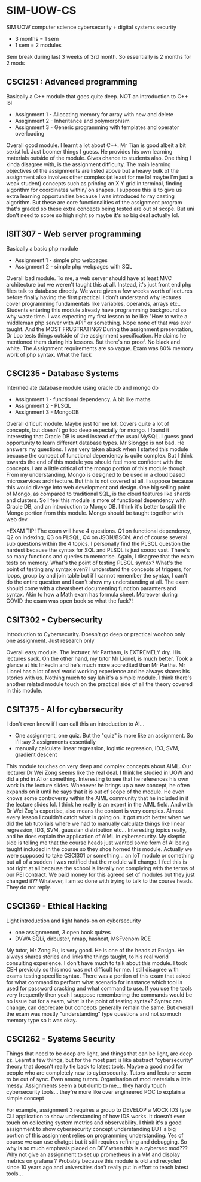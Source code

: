 # SIM-UOW-CS
SIM UOW computer science cybersecurity + digital systems security

* 3 months = 1 sem
* 1 sem = 2 modules

Sem break during last 3 weeks of 3rd month. So essentially is 2 months for 2 mods



## CSCI251 : Advanced programming
Basically a C++ module that goes quite deep. NOT an introduction to C++ lol
- Assignment 1 - Allocating memory for array with new and delete
- Assginment 2 - Inheritance and polymorphism
- Assignment 3 - Generic programming with templates and operator overloading

Overall good module. I learnt a lot about C++. Mr Tian is good albeit a bit sexist lol. Just boomer things I guess. He provides his own learning materials outside of the module. Gives chance to students also. One thing I kinda disagree with, is the assignment difficulty. The main learning objectives of the assignments are listed above but a heavy bulk of the assignment also involves other complex (at least for me lol maybe I'm just a weak student) concepts such as printing an X Y grid in terminal, finding algorithm for coordinates within/ on shapes. I suppose this is to give us extra learning opportunities because I was introduced to ray casting algorithm. But these are core functionalities of the assignment program that's graded so these extra concepts being tested are out of scope. But uni don't need to score so high right so maybe it's no big deal actually lol.


## ISIT307 - Web server programming
Basically a basic php module
- Assignment 1 - simple php webpages
- Assignment 2 - simple php webpages with SQL

Overall bad module. To me, a web server should have at least MVC architecture but we weren't taught this at all. Instead, it's just front end php files talk to database directly. We were given a few weeks worth of lectures before finally having the first practical. I don't understand why lectures cover programming fundamentals like variables, operands, arrays etc.. Students entering this module already have programming background so why waste time. I was expecting my first lesson to be like "How to write a middleman php server with API" or something. Nope none of that was ever taught. And the MOST FRUSTRATING? During the assignment presentation, Dr Loo tests things outside of the assignment specification. He claims he mentioned them during his lessons. But there's no proof. No black and white. The Assignment requirements are so vague.
Exam was 80% memory work of php syntax. What the fuck


## CSCI235 - Database Systems
Intermediate database module using oracle db and mongo db
- Assignment 1 - functional dependency. A bit like maths
- Assignment 2 - PLSQL
- Assignment 3 - MongoDB

Overall dificult module. Maybe just for me lol. Covers quite a lot of concepts, but doesn't go too deep especially for mongo. I found it interesting that Oracle DB is used instead of the usual MySQL. I guess good opportunity to learn different database types. Mr Sionggo is not bad. He answers my questions. I was very taken aback when I started this module because the concept of functional dependency is quite complex. But I think towards the end of this module you should feel more confident with the concepts. I am a little critical of the mongo portion of this module though. From my understanding, Mongo is designed to be used in a cloud based microservices architecture. But this is not covered at all. I suppose because this would diverge into web development and design. One big selling point of Mongo, as compared to traditional SQL, is the cloud features like shards and clusters. So I feel this module is more of functional dependency with Oracle DB, and an introduction to Mongo DB. I think it's better to split the Mongo portion from this module. Mongo should be taught together with web dev. 

*EXAM TIP! The exam will have 4 questions. Q1 on functional dependency, Q2 on indexing, Q3 on PLSQL, Q4 on JSON/BSON. And of course several sub questions within the 4 topics. I personally find the PLSQL question the hardest because the syntax for SQL and PLSQL is just soooo vast. There's so many functions and queries to memorise. Again, I disagree that the exam tests on memory. What's the point of testing PLSQL syntax? What's the point of testing any syntax even? I understand the concepts of triggers, for loops, group by and join table but if I cannot remember the syntax, I can't do the entire question and I can't show my understanding at all. The exam should come with a cheatsheet documenting function paramters and syntax. Akin to how a Math exam has formula sheet. Moreover during COVID the exam was open book so what the fuck?!



## CSIT302 - Cybersecurity
Introduction to Cybersecurity. Doesn't go deep or practical
woohoo only one assignment. Just research only

Overall easy module. The lecturer, Mr Partham, is EXTREMELY dry. His lectures suck. On the other hand, my tutor Mr Lionel, is much better. Took a glance at his linkedin and he's much more accredited than Mr Partha. Mr Lionel has a lot of real world working experience and he always shares his stories with us. Nothing much to say lah it's a simple module. I think there's another related module touch on the practical side of all the theory covered in this module.


## CSIT375 - AI for cybersecurity
I don't even know if I can call this an introduction to AI...
- One assignment, one quiz. But the "quiz" is more like an assignment. So I'll say 2 assignments essentially
- manually calculate linear regression, logistic regression, ID3, SVM, gradient descent

This module touches on very deep and complex concepts about AIML. Our lecturer Dr Wei Zong seems like the real deal. I think he studied in UOW and did a phd in AI or something. Interesting to see that he references his own work in the lecture slides. Whenever he brings up a new concept, he often expands on it until he says that it is out of scope of the module. He even knows some controversy within the AIML community that he included in it the lecture slides lol. I think he really is an expert in the AIML field.
And with Dr Wei Zog's expertise, also means the content is very complex. Almost every lesson I couldn't catch what is going on. It got much better when we did the lab tutorials where we had to manually calculate things like linear regression, ID3, SVM, gaussian distribution etc... 
Interesting topics really, and he does explain the application of AIML in cybersecurity. My skeptic side is telling me that the course heads just wanted some form of AI being taught included in the course so they shoe horned this module. Actually we were supposed to take CSCI301 or something... an IoT module or something but all of a sudden I was notified that the module will change. I feel this is not right at all because the school is literally not complying with the terms of our PEI contract. We paid money for this agreed set of modules but they just changed it?? Whatever, I am so done with trying to talk to the course heads. They do not reply.

## CSCI369 - Ethical Hacking
Light introduction and light hands-on on cybersecurity
- one assignmenmt, 3 open book quizes
- DVWA SQLi, dirbuster, nmap, hashcat, MSFvenom RCE
  
My tutor, Mr Zong Fu, is very good. He is one of the heads at Ensign. He always shares stories and links the things taught, to his real world consulting experience. I don't have much to talk about this module. I took CEH previouly so this mod was not difficult for me. I still disagree with exams testing specific syntax. There was a portion of this exam that asked for what command to perform what scenario for insstance which tool is used for password cracking and what command to use. If you use the tools very frequently then yeah I suppose remembering the commands would be no issue but for a exam, what is the point of testing syntax? Syntax can change, can deprecate but concepts generally remain the same. But overall the exam was mostly "understanding" type questions and not so much memory type so it was okay.


## CSCI262 - Systems Security
Things that need to be deep are light, and things that can be light, are deep zz. Learnt a few things, but for the most part is like abstract "cybersecurity" theory that doesn't really tie back to latest tools. Maybe a good mod for people who are completely new to cybersecurity. Tutors and lecturer seem to be out of sync. Even among tutors. Organisation of mod materials a little messy. Assignments seem a but dumb to me... they hardly touch cybersecurity tools... they're more like over engineered POC to explain a simple concept

For example, assignment 3 requires a group to DEVELOP a MOCK IDS type CLI application to show understanding of how IDS works. It doesn't even touch on collecting system metrics and observability. I think it's a good assignment to show cybersecurity concept understanding BUT a big portion of this assignment relies on programming understanding. Yes of course we can use chatgpt but it still requires refining and debugging. So why is so much emphasis placed on DEV when this is a cybersec mod??? Why not give an assignment to set up prometheus in a VM and display metrics on grafana ? Probably because this module is old and recycled since 10 years ago and universities don't really put in effort to teach latest tools...
